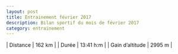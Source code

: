 ```yaml
---
layout: post
title: Entrainement février 2017
description: Bilan sportif du mois de février 2017
category: entrainement
---
```


| Distance         | 162 km        |
| Durée            | 13:41 h:m     |
| Gain d’altitude  | 2995 m        |

